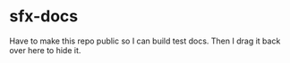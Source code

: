 # sfx-docs
Have to make this repo public so I can build test docs.
Then I drag it back over here to hide it.
